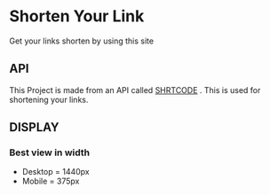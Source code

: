 # Shorten Your Link
Get your links shorten by using this site

## API
This Project is made from an API called [SHRTCODE](https://shrtco.de/docs/) .
This is used for shortening your links.
<br />
## DISPLAY
### Best view in width

- Desktop = 1440px
- Mobile = 375px

<br />

